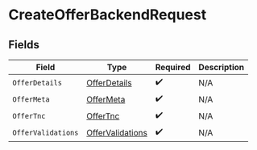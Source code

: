 # CreateOfferBackendRequest


## Fields

| Field                                                       | Type                                                        | Required                                                    | Description                                                 |
| ----------------------------------------------------------- | ----------------------------------------------------------- | ----------------------------------------------------------- | ----------------------------------------------------------- |
| `OfferDetails`                                              | [OfferDetails](../../models/shared/offerdetails.md)         | :heavy_check_mark:                                          | N/A                                                         |
| `OfferMeta`                                                 | [OfferMeta](../../models/shared/offermeta.md)               | :heavy_check_mark:                                          | N/A                                                         |
| `OfferTnc`                                                  | [OfferTnc](../../models/shared/offertnc.md)                 | :heavy_check_mark:                                          | N/A                                                         |
| `OfferValidations`                                          | [OfferValidations](../../models/shared/offervalidations.md) | :heavy_check_mark:                                          | N/A                                                         |